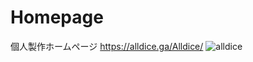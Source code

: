 # Homepage
個人製作ホームページ
https://alldice.ga/Alldice/
![alldice](https://user-images.githubusercontent.com/44025737/50722549-4bc91c00-1114-11e9-9664-fb7e4af8d1e1.gif)
